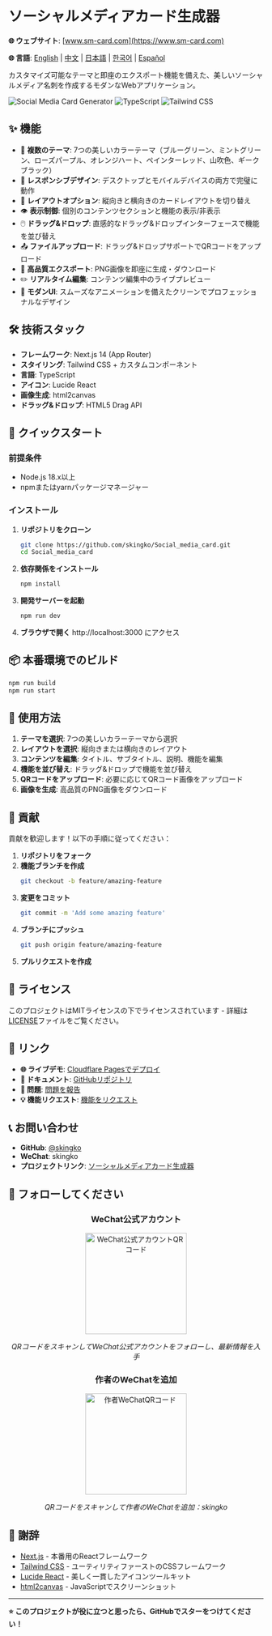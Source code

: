 # ソーシャルメディアカード生成器

**🌐 ウェブサイト**: [www.sm-card.com](https://www.sm-card.com)

**🌐 言語**: [English](./README.md) | [中文](./README.zh-CN.md) | [日本語](#) | [한국어](./README.ko.md) | [Español](./README.es.md)

カスタマイズ可能なテーマと即座のエクスポート機能を備えた、美しいソーシャルメディア名刺を作成するモダンなWebアプリケーション。

![Social Media Card Generator](https://img.shields.io/badge/Next.js-14-black?style=for-the-badge&logo=next.js)
![TypeScript](https://img.shields.io/badge/TypeScript-007ACC?style=for-the-badge&logo=typescript&logoColor=white)
![Tailwind CSS](https://img.shields.io/badge/Tailwind_CSS-38B2AC?style=for-the-badge&logo=tailwind-css&logoColor=white)

## ✨ 機能

- 🎨 **複数のテーマ**: 7つの美しいカラーテーマ（ブルーグリーン、ミントグリーン、ローズパープル、オレンジハート、ペインターレッド、山吹色、ギークブラック）
- 📱 **レスポンシブデザイン**: デスクトップとモバイルデバイスの両方で完璧に動作
- 🔄 **レイアウトオプション**: 縦向きと横向きのカードレイアウトを切り替え
- 👁️ **表示制御**: 個別のコンテンツセクションと機能の表示/非表示
- 🖱️ **ドラッグ&ドロップ**: 直感的なドラッグ&ドロップインターフェースで機能を並び替え
- 📤 **ファイルアップロード**: ドラッグ&ドロップサポートでQRコードをアップロード
- 📸 **高品質エクスポート**: PNG画像を即座に生成・ダウンロード
- ✏️ **リアルタイム編集**: コンテンツ編集中のライブプレビュー
- 🌟 **モダンUI**: スムーズなアニメーションを備えたクリーンでプロフェッショナルなデザイン

## 🛠️ 技術スタック

- **フレームワーク**: Next.js 14 (App Router)
- **スタイリング**: Tailwind CSS + カスタムコンポーネント
- **言語**: TypeScript
- **アイコン**: Lucide React
- **画像生成**: html2canvas
- **ドラッグ&ドロップ**: HTML5 Drag API

## 🚀 クイックスタート

### 前提条件

- Node.js 18.x以上
- npmまたはyarnパッケージマネージャー

### インストール

1. **リポジトリをクローン**
   ```bash
   git clone https://github.com/skingko/Social_media_card.git
   cd Social_media_card
   ```

2. **依存関係をインストール**
   ```bash
   npm install
   ```

3. **開発サーバーを起動**
   ```bash
   npm run dev
   ```

4. **ブラウザで開く**
   http://localhost:3000 にアクセス

## 📦 本番環境でのビルド

```bash
npm run build
npm run start
```

## 🎨 使用方法

1. **テーマを選択**: 7つの美しいカラーテーマから選択
2. **レイアウトを選択**: 縦向きまたは横向きのレイアウト
3. **コンテンツを編集**: タイトル、サブタイトル、説明、機能を編集
4. **機能を並び替え**: ドラッグ&ドロップで機能を並び替え
5. **QRコードをアップロード**: 必要に応じてQRコード画像をアップロード
6. **画像を生成**: 高品質のPNG画像をダウンロード

## 🤝 貢献

貢献を歓迎します！以下の手順に従ってください：

1. **リポジトリをフォーク**
2. **機能ブランチを作成**
   ```bash
   git checkout -b feature/amazing-feature
   ```
3. **変更をコミット**
   ```bash
   git commit -m 'Add some amazing feature'
   ```
4. **ブランチにプッシュ**
   ```bash
   git push origin feature/amazing-feature
   ```
5. **プルリクエストを作成**

## 📄 ライセンス

このプロジェクトはMITライセンスの下でライセンスされています - 詳細は[LICENSE](LICENSE)ファイルをご覧ください。

## 🔗 リンク

- **🌐 ライブデモ**: [Cloudflare Pagesでデプロイ](https://social-media-card.pages.dev)
- **📖 ドキュメント**: [GitHubリポジトリ](https://github.com/skingko/Social_media_card)
- **🐛 問題**: [問題を報告](https://github.com/skingko/Social_media_card/issues)
- **💡 機能リクエスト**: [機能をリクエスト](https://github.com/skingko/Social_media_card/issues/new)

## 📞 お問い合わせ

- **GitHub**: [@skingko](https://github.com/skingko)
- **WeChat**: skingko
- **プロジェクトリンク**: [ソーシャルメディアカード生成器](https://github.com/skingko/Social_media_card)

## 📱 フォローしてください

<div align="center">

### WeChat公式アカウント
<img src="https://test-models.oss-cn-shanghai.aliyuncs.com/pics_go/202509110044079.jpg" width="200" alt="WeChat公式アカウントQRコード">

*QRコードをスキャンしてWeChat公式アカウントをフォローし、最新情報を入手*

### 作者のWeChatを追加
<img src="https://test-models.oss-cn-shanghai.aliyuncs.com/pics_go/202509102242338.png" width="200" alt="作者WeChatQRコード">

*QRコードをスキャンして作者のWeChatを追加：skingko*

</div>

## 🙏 謝辞

- [Next.js](https://nextjs.org/) - 本番用のReactフレームワーク
- [Tailwind CSS](https://tailwindcss.com/) - ユーティリティファーストのCSSフレームワーク
- [Lucide React](https://lucide.dev/) - 美しく一貫したアイコンツールキット
- [html2canvas](https://html2canvas.hertzen.com/) - JavaScriptでスクリーンショット

---

**⭐ このプロジェクトが役に立つと思ったら、GitHubでスターをつけてください！**
